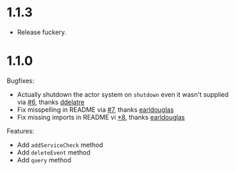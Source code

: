 # 1.1.3

- Release fuckery.

# 1.1.0

Bugfixes:
- Actually shutdown the actor system on `shutdown` even it wasn't supplied via [#6](https://github.com/gphat/datadog-scala/pull/6), thanks [ddelatre](https://github.com/ddelautre)
- Fix misspelling in README via [#7](https://github.com/gphat/datadog-scala/pull/7), thanks [earldouglas](https://github.com/earldouglas)
- Fix missing imports in README vi [*8](https://github.com/gphat/datadog-scala/pull/8), thanks [earldouglas](https://github.com/earldouglas)

Features:
- Add `addServiceCheck` method
- Add `deleteEvent` method
- Add `query` method
